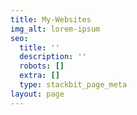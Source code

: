 ```yaml
---
title: My-Websites
img_alt: lorem-ipsum
seo:
  title: ''
  description: ''
  robots: []
  extra: []
  type: stackbit_page_meta
layout: page
---
```



